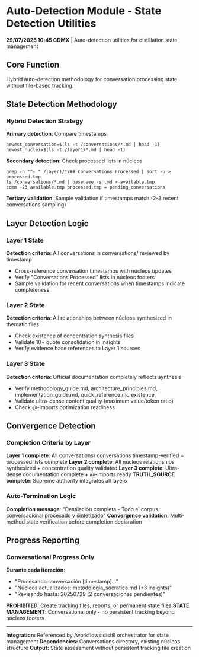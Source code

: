 # Auto-Detection Module - State Detection Utilities

**29/07/2025 10:45 CDMX** | Auto-detection utilities for distillation state management

## Core Function
Hybrid auto-detection methodology for conversation processing state without file-based tracking.

## State Detection Methodology

### Hybrid Detection Strategy
**Primary detection**: Compare timestamps
```
newest_conversation=$(ls -t /conversations/*.md | head -1)
newest_nuclei=$(ls -t /layer1/*.md | head -1)
```

**Secondary detection**: Check processed lists in núcleos
```
grep -h "^- " /layer1/*/## Conversations Processed | sort -u > processed.tmp
ls /conversations/*.md | basename -s .md > available.tmp
comm -23 available.tmp processed.tmp = pending_conversations
```

**Tertiary validation**: Sample validation if timestamps match (2-3 recent conversations sampling)

## Layer Detection Logic

### Layer 1 State
**Detection criteria**: All conversations in conversations/ reviewed by timestamp
- Cross-reference conversation timestamps with núcleos updates
- Verify "Conversations Processed" lists in núcleos footers
- Sample validation for recent conversations when timestamps indicate completeness

### Layer 2 State  
**Detection criteria**: All relationships between núcleos synthesized in thematic files
- Check existence of concentration synthesis files
- Validate 10+ quote consolidation in insights
- Verify evidence base references to Layer 1 sources

### Layer 3 State
**Detection criteria**: Official documentation completely reflects synthesis
- Verify methodology_guide.md, architecture_principles.md, implementation_guide.md, quick_reference.md existence
- Validate ultra-dense content quality (maximum value/token ratio)
- Check @-imports optimization readiness

## Convergence Detection

### Completion Criteria by Layer
**Layer 1 complete**: All conversations/ conversations timestamp-verified + processed lists complete
**Layer 2 complete**: All núcleos relationships synthesized + concentration quality validated
**Layer 3 complete**: Ultra-dense documentation complete + @-imports ready
**TRUTH_SOURCE complete**: Supreme authority integrates all layers

### Auto-Termination Logic
**Completion message**: "Destilación completa - Todo el corpus conversacional procesado y sintetizado"
**Convergence validation**: Multi-method state verification before completion declaration

## Progress Reporting

### Conversational Progress Only
**Durante cada iteración**:
- "Procesando conversación [timestamp]..."
- "Núcleos actualizados: metodologia_socratica.md (+3 insights)"
- "Revisando hasta: 20250729 (2 conversaciones pendientes)"

**PROHIBITED**: Create tracking files, reports, or permanent state files
**STATE MANAGEMENT**: Conversational only - no persistent tracking beyond núcleos footers

---
**Integration:** Referenced by /workflows:distill orchestrator for state management
**Dependencies:** Conversations directory, existing núcleos structure
**Output:** State assessment without persistent tracking file creation